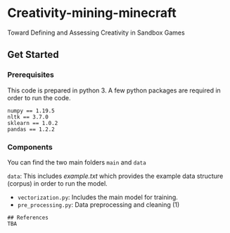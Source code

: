 # Creativity-mining-minecraft
Toward Defining and Assessing Creativity in Sandbox Games 

## Get Started
### Prerequisites
This code is prepared in python 3. A few python packages are required in order to run the code.
```
numpy == 1.19.5
nltk == 3.7.0
sklearn == 1.0.2
pandas == 1.2.2
```
### Components 
You can find the two main folders ```main``` and ```data```

``data``: This includes *example.txt* which provides the example data structure (corpus) in order to run the model.  
- ```vectorization.py```: Includes the main model for training.   
- ```pre_processing.py```: Data preprocessing and cleaning (1)

```
## References 
TBA

